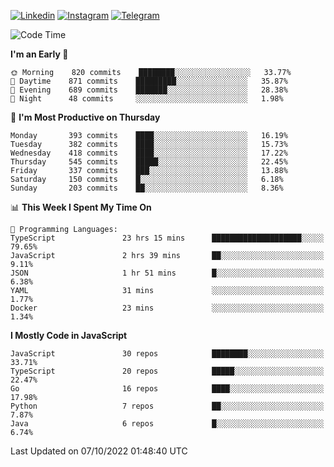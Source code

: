 [![Linkedin](https://img.shields.io/badge/-Archie-blue?style=flat-square&labelColor=gray&logo=Linkedin&logoColor=white&link=https://www.linkedin.com/in/archisdi)](https://www.linkedin.com/in/archisdi)
[![Instagram](https://img.shields.io/badge/-@archisdi-orange?style=flat-square&labelColor=gray&logo=Instagram&logoColor=white&link=https://www.instagram.com/archisdi)](https://www.instagram.com/archisdi)
[![Telegram](https://img.shields.io/badge/-aai-informational?style=flat-square&labelColor=gray&logo=telegram&logoColor=white&link=https://t.me/archisdi)](https://t.me/archisdi)

<!--START_SECTION:waka-->
![Code Time](http://img.shields.io/badge/Code%20Time-1%2C717%20hrs%2027%20mins-blue)

**I'm an Early 🐤** 

```text
🌞 Morning    820 commits    ████████░░░░░░░░░░░░░░░░░   33.77% 
🌆 Daytime    871 commits    █████████░░░░░░░░░░░░░░░░   35.87% 
🌃 Evening    689 commits    ███████░░░░░░░░░░░░░░░░░░   28.38% 
🌙 Night      48 commits     ░░░░░░░░░░░░░░░░░░░░░░░░░   1.98%

```
📅 **I'm Most Productive on Thursday** 

```text
Monday       393 commits    ████░░░░░░░░░░░░░░░░░░░░░   16.19% 
Tuesday      382 commits    ████░░░░░░░░░░░░░░░░░░░░░   15.73% 
Wednesday    418 commits    ████░░░░░░░░░░░░░░░░░░░░░   17.22% 
Thursday     545 commits    █████░░░░░░░░░░░░░░░░░░░░   22.45% 
Friday       337 commits    ███░░░░░░░░░░░░░░░░░░░░░░   13.88% 
Saturday     150 commits    █░░░░░░░░░░░░░░░░░░░░░░░░   6.18% 
Sunday       203 commits    ██░░░░░░░░░░░░░░░░░░░░░░░   8.36%

```


📊 **This Week I Spent My Time On** 

```text
💬 Programming Languages: 
TypeScript               23 hrs 15 mins      ████████████████████░░░░░   79.65% 
JavaScript               2 hrs 39 mins       ██░░░░░░░░░░░░░░░░░░░░░░░   9.11% 
JSON                     1 hr 51 mins        █░░░░░░░░░░░░░░░░░░░░░░░░   6.38% 
YAML                     31 mins             ░░░░░░░░░░░░░░░░░░░░░░░░░   1.77% 
Docker                   23 mins             ░░░░░░░░░░░░░░░░░░░░░░░░░   1.34%

```

**I Mostly Code in JavaScript** 

```text
JavaScript               30 repos            ████████░░░░░░░░░░░░░░░░░   33.71% 
TypeScript               20 repos            █████░░░░░░░░░░░░░░░░░░░░   22.47% 
Go                       16 repos            ████░░░░░░░░░░░░░░░░░░░░░   17.98% 
Python                   7 repos             ██░░░░░░░░░░░░░░░░░░░░░░░   7.87% 
Java                     6 repos             █░░░░░░░░░░░░░░░░░░░░░░░░   6.74%

```



 Last Updated on 07/10/2022 01:48:40 UTC
<!--END_SECTION:waka-->